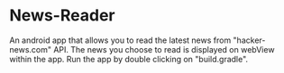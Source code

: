 # News-Reader
An android app that allows you to read the latest news from "hacker-news.com" API. The news you choose to read is displayed on webView within the app.
Run the app by double clicking on "build.gradle".
